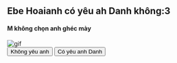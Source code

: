 <!DOCTYPE html>
<html lang="en">
<head>
    <meta charset="UTF-8">
    <meta name="viewport" content="width=device-width, initial-scale=1.0">
    <title>Moving button | Jessica</title>
    <link rel="stylesheet" href="style.css"/>
</head>
<body>
    <div class="wrapper">
        <h2 class="question">Ebe Hoaianh có yêu ah Danh không:3</h2>
        <h4 class="question-prompt">M không chọn anh ghéc mày</h4>
        <img class="gif" alt="gif" src="https://media.giphy.com/media/PcCh9x9Pz5d2CriuMQ/giphy.gif"/>
        <div class="btn-group">
            <button class="yes-btn">Không yêu anh</button>
            <button class="no-btn">Có yêu anh Danh</button>
        </div>
    </div>
    <script src="script.js"></script>
</body>
</html>
